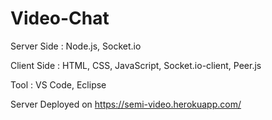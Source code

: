 # Video-Chat

Server Side : Node.js, Socket.io

Client Side : HTML, CSS, JavaScript, Socket.io-client, Peer.js

Tool : VS Code, Eclipse

Server Deployed on https://semi-video.herokuapp.com/

